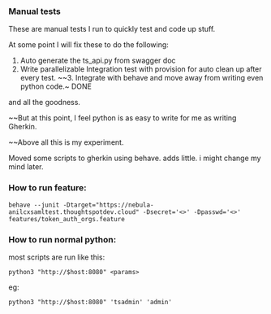 ### Manual tests 

These are manual tests I run to quickly test and code up stuff.

At some point I will fix these to do the following:

1. Auto generate the ts_api.py from swagger doc
2. Write parallelizable Integration test with provision for auto clean up after every test.
~~3. Integrate with behave and move away from writing even python code.~ DONE

and all the goodness.

~~But at this point, I feel python is as easy to write for me as writing Gherkin.

~~Above all this is my experiment.

Moved some scripts to gherkin using behave. adds little. i might change my mind later. 

### How to run feature:

```
behave --junit -Dtarget="https://nebula-anilcxsamltest.thoughtspotdev.cloud" -Dsecret='<>' -Dpasswd='<>' 
features/token_auth_orgs.feature
```

### How to run normal python:

most scripts are run like this:

```
python3 "http://$host:8080" <params>
```
eg:
```
python3 "http://$host:8080" 'tsadmin' 'admin'
```
